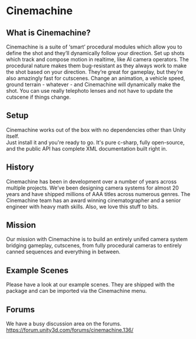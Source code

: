 # Cinemachine

## What is Cinemachine?
Cinemachine is a suite of ‘smart’ procedural modules which allow you to define the shot and
they’ll dynamically follow your direction. Set up shots which track and compose motion in
realtime, like AI camera operators. The procedural nature makes them bug-resistant as they
always work to make the shot based on your direction. They’re great for gameplay, but they’re
also amazingly fast for cutscenes. Change an animation, a vehicle speed, ground terrain -
whatever - and Cinemachine will dynamically make the shot. You can use really telephoto
lenses and not have to update the cutscene if things change.

## Setup
Cinemachine works out of the box with no dependencies other than Unity itself.  
Just install it and you're ready to go.  It's pure c-sharp, fully open-source, 
and the public API has complete XML documentation built right in.

## History
Cinemachine has been in development over a number of years across multiple projects. We’ve
been designing camera systems for almost 20 years and have shipped millions of AAA titles
across numerous genres. The Cinemachine team has an award winning cinematographer and
a senior engineer with heavy math skills. Also, we love this stuff to bits.

## Mission
Our mission with Cinemachine is to build an entirely unifed camera system bridging
gameplay, cutscenes, from fully procedural cameras to entirely canned sequences and
everything in between.

## Example Scenes
Please have a look at our example scenes. They are shipped with the package and can be imported
via the Cinemachine menu.

## Forums
We have a busy discussion area on the forums.
https://forum.unity3d.com/forums/cinemachine.136/

